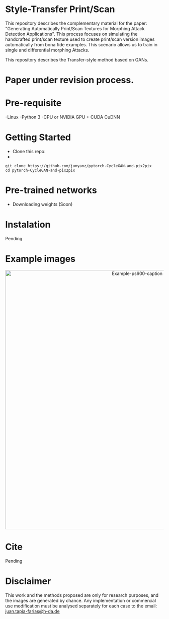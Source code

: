 # Style-Transfer Print/Scan
This repository describes the complementary material for the paper: "Generating Automatically Print/Scan Textures for Morphing Attack Detection Applications". This process focuses on simulating the handcrafted print/scan texture used to create print/scan version images automatically from bona fide examples. This scenario allows us to train in single and differential morphing Attacks. 

This repository describes the Transfer-style method based on GANs.

# Paper under revision process.

# Pre-requisite
-Linux
-Python 3
-CPU or NVIDIA GPU + CUDA CuDNN

# Getting Started
- Clone this repo:
- 
```
git clone https://github.com/junyanz/pytorch-CycleGAN-and-pix2pix
cd pytorch-CycleGAN-and-pix2pix
```

# Pre-trained networks
  - Downloading weights (Soon)

# Instalation
Pending

# Example images
<p align="center">
<img width="823" alt="Example-ps600-caption" src="https://github.com/jedota/Style-Transfer-PS600/assets/45126159/577164af-6b85-46ca-bc4c-cf5dac331042">
</p>


# Cite
Pending

# Disclaimer
This work and the methods proposed are only for research purposes, and the images are generated by chance. Any implementation or commercial use modification must be analysed separately for each case to the email: juan.tapia-farias@h-da.de 
